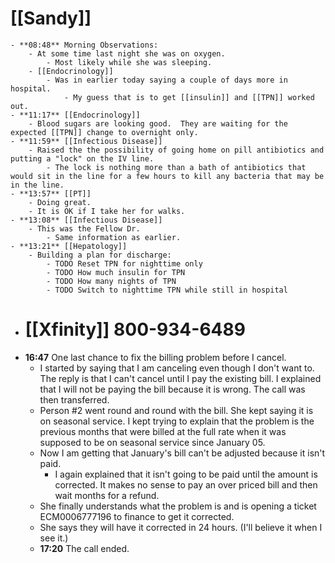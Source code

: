 # [[Sandy]]
	- **08:48** Morning Observations:
		- At some time last night she was on oxygen.
			- Most likely while she was sleeping.
		- [[Endocrinology]]
			- Was in earlier today saying a couple of days more in hospital.
				- My guess that is to get [[insulin]] and [[TPN]] worked out.
	- **11:17** [[Endocrinology]]
		- Blood sugars are looking good.  They are waiting for the expected [[TPN]] change to overnight only.
	- **11:59** [[Infectious Disease]]
		- Raised the the possibility of going home on pill antibiotics and putting a "lock" on the IV line.
			- The lock is nothing more than a bath of antibiotics that would sit in the line for a few hours to kill any bacteria that may be in the line.
	- **13:57** [[PT]]
		- Doing great.
		- It is OK if I take her for walks.
	- **13:08** [[Infectious Disease]]
		- This was the Fellow Dr.
			- Same information as earlier.
	- **13:21** [[Hepatology]]
		- Building a plan for discharge:
			- TODO Reset TPN for nighttime only
			- TODO How much insulin for TPN
			- TODO How many nights of TPN
			- TODO Switch to nighttime TPN while still in hospital
- # [[Xfinity]] 800-934-6489
- **16:47** One last chance to fix the billing problem before I cancel.
	- I started by saying that I am canceling even though I don't want to.  The reply is that I can't cancel until I pay the existing bill.  I explained that I will not be paying the bill because it is wrong.  The call was then transferred.
	- Person \#2 went round and round with the bill.  She kept saying it is on seasonal service.  I kept trying to explain that the problem is the previous months that were billed at the full rate when it was supposed to be on seasonal service since January 05.
	- Now I am getting that January's bill can't be adjusted because it isn't paid.
		- I again explained that it isn't going to be paid until the amount is corrected.  It makes no sense to pay an over priced bill and then wait months for a refund.
	- She finally understands what the problem is and is opening a ticket ECM0006777196 to finance to get it corrected.
	- She says they will have it corrected in 24 hours.  (I'll believe it when I see it.)
	- **17:20** The call ended.